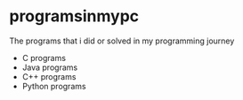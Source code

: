 # programsinmypc
The programs that i did or solved in my programming journey
<ul>
<li>C programs</li>
<li>Java programs</li>
<li>C++ programs</li>
<li>Python programs</li>
</ul>